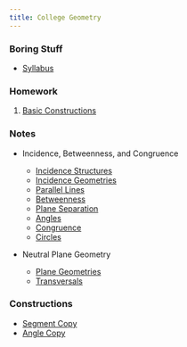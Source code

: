 ```yaml
---
title: College Geometry
---
```


### Boring Stuff

* [Syllabus](/pdf/classes/geom/syllabus.pdf)

### Homework

1. [Basic Constructions](/pdf/classes/geom/activity/a1-basic-constructions.pdf)

### Notes

* Incidence, Betweenness, and Congruence
    * [Incidence Structures](/pdf/classes/geom/notes/01-incidence-structures.pdf)
    * [Incidence Geometries](/pdf/classes/geom/notes/02-incidence-geometries.pdf)
    * [Parallel Lines](/pdf/classes/geom/notes/03-parallel-lines.pdf)
    * [Betweenness](/pdf/classes/geom/notes/04-betweenness.pdf)
    * [Plane Separation](/pdf/classes/geom/notes/05-plane-separation.pdf)
    * [Angles](/pdf/classes/geom/notes/06-angles.pdf)
    * [Congruence](/pdf/classes/geom/notes/07-congruence.pdf)
    * [Circles](/pdf/classes/geom/notes/08-circles.pdf)

* Neutral Plane Geometry
    * [Plane Geometries](/pdf/classes/geom/notes/09-plane-geometries.pdf)
    * [Transversals](/pdf/classes/geom/notes/10-transversals.pdf)

### Constructions

* [Segment Copy](/pdf/classes/geom/sketch/segment-copy-construction.gsp)
* [Angle Copy](/pdf/classes/geom/sketch/angle-copy-construction.gsp)
